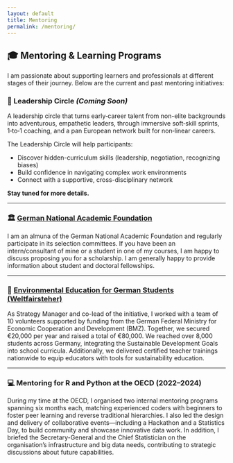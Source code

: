 ```yaml
---
layout: default
title: Mentoring
permalink: /mentoring/
---
```



## 🎓 Mentoring & Learning Programs

I am passionate about supporting learners and professionals at different stages of their journey. Below are the current and past mentoring initiatives:


### 🌟 Leadership Circle *(Coming Soon)*

A leadership circle that turns early‑career talent from non-elite backgrounds into adventurous, empathetic leaders, through immersive soft‑skill sprints, 1‑to‑1 coaching, and a pan European network built for non‑linear careers. 

The Leadership Circle will help participants:

- Discover hidden-curriculum skills (leadership, negotiation, recognizing biases)
- Build confidence in navigating complex work environments
- Connect with a supportive, cross-disciplinary network

**Stay tuned for more details.**

---

### 🏛️ [German National Academic Foundation](https://www.studienstiftung.de/) 

I am an almuna of the German National Academic Foundation and regularly participate in its selection committees. If you have been an intern/consultant of mine or a student in one of my courses, I am happy to discuss proposing you for a scholarship. I am generally happy to provide information about student and doctoral fellowships.

---

### 🌱 [Environmental Education for German Students (Weltfairsteher)](https://www.weltfairsteher.de)

As Strategy Manager and co-lead of the initiative, I worked with a team of 10 volunteers supported by funding from the German Federal Ministry for Economic Cooperation and Development (BMZ). Together, we secured €20,000 per year and raised a total of €80,000. We reached over 8,000 students across Germany, integrating the Sustainable Development Goals into school curricula. Additionally, we delivered certified teacher trainings nationwide to equip educators with tools for sustainability education.

---

### 💻 Mentoring for R and Python at the OECD (2022–2024)

During my time at the OECD, I organised two internal mentoring programs spanning six months each, matching experienced coders with beginners to foster peer learning and reverse traditional hierarchies. I also led the design and delivery of collaborative events—including a Hackathon and a Statistics Day, to build community and showcase innovative data work. In addition, I briefed the Secretary-General and the Chief Statistician on the organisation’s infrastructure and big data needs, contributing to strategic discussions about future capabilities.




